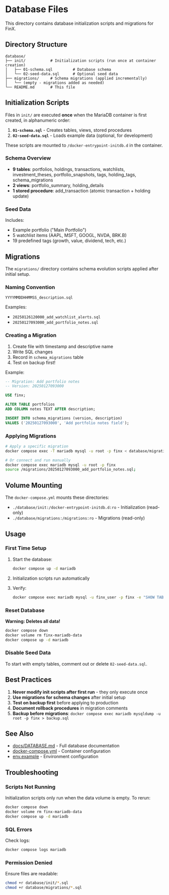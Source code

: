 # Database Files

This directory contains database initialization scripts and migrations for FinX.

## Directory Structure

```
database/
├── init/           # Initialization scripts (run once at container creation)
│   ├── 01-schema.sql         # Database schema
│   └── 02-seed-data.sql      # Optional seed data
├── migrations/     # Schema migrations (applied incrementally)
│   └── (empty - migrations added as needed)
└── README.md       # This file
```

## Initialization Scripts

Files in `init/` are executed **once** when the MariaDB container is first created, in alphanumeric order:

1. **`01-schema.sql`** - Creates tables, views, stored procedures
2. **`02-seed-data.sql`** - Loads example data (optional, for development)

These scripts are mounted to `/docker-entrypoint-initdb.d` in the container.

### Schema Overview

- **9 tables**: portfolios, holdings, transactions, watchlists, investment_theses, portfolio_snapshots, tags, holding_tags, schema_migrations
- **2 views**: portfolio_summary, holding_details
- **1 stored procedure**: add_transaction (atomic transaction + holding update)

### Seed Data

Includes:
- Example portfolio ("Main Portfolio")
- 5 watchlist items (AAPL, MSFT, GOOGL, NVDA, BRK.B)
- 19 predefined tags (growth, value, dividend, tech, etc.)

## Migrations

The `migrations/` directory contains schema evolution scripts applied after initial setup.

### Naming Convention

```
YYYYMMDDHHMMSS_description.sql
```

Examples:
- `20250126120000_add_watchlist_alerts.sql`
- `20250127093000_add_portfolio_notes.sql`

### Creating a Migration

1. Create file with timestamp and descriptive name
2. Write SQL changes
3. Record in `schema_migrations` table
4. Test on backup first!

Example:

```sql
-- Migration: Add portfolio notes
-- Version: 20250127093000

USE finx;

ALTER TABLE portfolios
ADD COLUMN notes TEXT AFTER description;

INSERT INTO schema_migrations (version, description)
VALUES ('20250127093000', 'Add portfolio notes field');
```

### Applying Migrations

```bash
# Apply a specific migration
docker compose exec -T mariadb mysql -u root -p finx < database/migrations/20250127093000_add_portfolio_notes.sql

# Or connect and run manually
docker compose exec mariadb mysql -u root -p finx
source /migrations/20250127093000_add_portfolio_notes.sql;
```

## Volume Mounting

The `docker-compose.yml` mounts these directories:

- `./database/init:/docker-entrypoint-initdb.d:ro` - Initialization (read-only)
- `./database/migrations:/migrations:ro` - Migrations (read-only)

## Usage

### First Time Setup

1. Start the database:
   ```bash
   docker compose up -d mariadb
   ```

2. Initialization scripts run automatically

3. Verify:
   ```bash
   docker compose exec mariadb mysql -u finx_user -p finx -e "SHOW TABLES;"
   ```

### Reset Database

**Warning: Deletes all data!**

```bash
docker compose down
docker volume rm finx-mariadb-data
docker compose up -d mariadb
```

### Disable Seed Data

To start with empty tables, comment out or delete `02-seed-data.sql`.

## Best Practices

1. **Never modify init scripts after first run** - they only execute once
2. **Use migrations for schema changes** after initial setup
3. **Test on backup first** before applying to production
4. **Document rollback procedures** in migration comments
5. **Backup before migrations**: `docker compose exec mariadb mysqldump -u root -p finx > backup.sql`

## See Also

- [docs/DATABASE.md](../docs/DATABASE.md) - Full database documentation
- [docker-compose.yml](../docker-compose.yml) - Container configuration
- [env.example](../env.example) - Environment configuration

## Troubleshooting

### Scripts Not Running

Initialization scripts only run when the data volume is empty. To rerun:

```bash
docker compose down
docker volume rm finx-mariadb-data
docker compose up -d mariadb
```

### SQL Errors

Check logs:

```bash
docker compose logs mariadb
```

### Permission Denied

Ensure files are readable:

```bash
chmod +r database/init/*.sql
chmod +r database/migrations/*.sql
```

